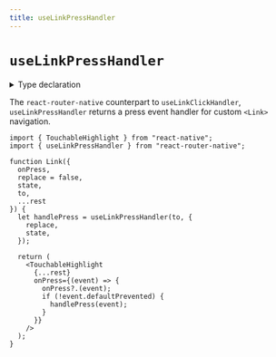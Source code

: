 ```yaml
---
title: useLinkPressHandler
---
```


# `useLinkPressHandler`

<details>
  <summary>Type declaration</summary>

```tsx
declare function useLinkPressHandler(
  to: To,
  options?: {
    replace?: boolean;
    state?: any;
  }
): (event: GestureResponderEvent) => void;
```

</details>

The `react-router-native` counterpart to `useLinkClickHandler`, `useLinkPressHandler` returns a press event handler for custom `<Link>` navigation.

```tsx
import { TouchableHighlight } from "react-native";
import { useLinkPressHandler } from "react-router-native";

function Link({
  onPress,
  replace = false,
  state,
  to,
  ...rest
}) {
  let handlePress = useLinkPressHandler(to, {
    replace,
    state,
  });

  return (
    <TouchableHighlight
      {...rest}
      onPress={(event) => {
        onPress?.(event);
        if (!event.defaultPrevented) {
          handlePress(event);
        }
      }}
    />
  );
}
```
